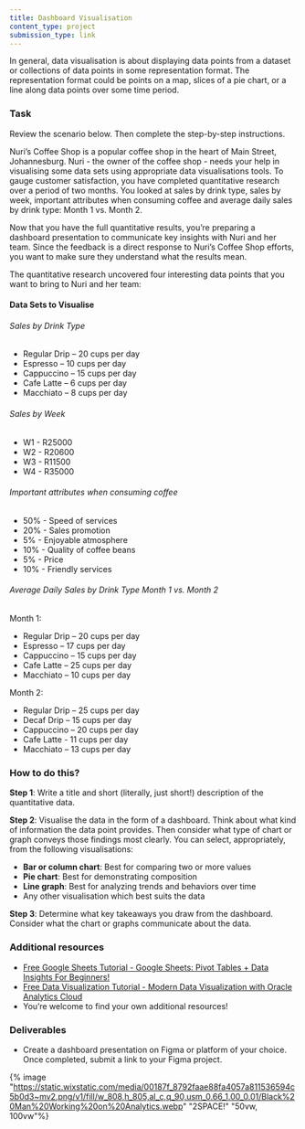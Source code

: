 ```yaml
---
title: Dashboard Visualisation
content_type: project
submission_type: link
---
```


In general, data visualisation is about displaying data points from a dataset or collections of data points in some representation format. The representation format could be points on a map, slices of a pie chart, or a line along data points over some time period. 

### Task
Review the scenario below. Then complete the step-by-step instructions. 

Nuri’s Coffee Shop is a popular coffee shop in the heart of Main Street, Johannesburg. Nuri - the owner of the coffee shop - needs your help in visualising some data sets using appropriate data visualisations tools. To gauge customer satisfaction, you have completed quantitative research over a period of two months. You looked at sales by drink type, sales by week, important attributes when consuming coffee and average daily sales by drink type: Month 1 vs. Month 2. 

Now that you have the full quantitative results, you’re preparing a dashboard presentation to communicate key insights with Nuri and her team. Since the feedback is a direct response to Nuri’s Coffee Shop efforts, you want to make sure they understand what the results mean.

The quantitative research uncovered four interesting data points that you want to bring to Nuri and her team:

#### Data Sets to Visualise

###### Sales by Drink Type
- Regular Drip – 20 cups per day
- Espresso – 10 cups per day
- Cappuccino – 15 cups per day
- Cafe Latte – 6 cups per day
- Macchiato – 8 cups per day

###### Sales by Week
- W1 - R25000
- W2 - R20600
- W3 - R11500
- W4 - R35000

###### Important attributes when consuming coffee
- 50% - Speed of services
- 20% - Sales promotion
- 5% - Enjoyable atmosphere
- 10% - Quality of coffee beans
- 5% - Price
- 10% - Friendly services

###### Average Daily Sales by Drink Type Month 1 vs. Month 2
Month 1:
- Regular Drip – 20 cups per day
- Espresso – 17 cups per day
- Cappuccino – 15 cups per day
- Cafe Latte – 25 cups per day
- Macchiato – 10 cups per day

Month 2:
- Regular Drip – 25 cups per day
- Decaf Drip – 15 cups per day
- Cappuccino – 20 cups per day
- Cafe Latte - 11 cups per day
- Macchiato – 13 cups per day

### How to do this?
**Step 1**: Write a title and short (literally, just short!) description of the quantitative data.

**Step 2**: Visualise the data in the form of a dashboard. Think about what kind of information the data point provides. Then consider what type of chart or graph conveys those findings most clearly. You can select, appropriately, from the following visualisations:
- **Bar or column chart**: Best for comparing two or more values
- **Pie chart**: Best for demonstrating composition
- **Line graph**: Best for analyzing trends and behaviors over time
- Any other visualisation which best suits the data

**Step 3**: Determine what key takeaways you draw from the dashboard. Consider what the chart or graphs communicate about the data.

### Additional resources
- [Free Google Sheets Tutorial - Google Sheets: Pivot Tables + Data Insights For Beginners!](https://www.udemy.com/course/augmented-analytics/)
- [Free Data Visualization Tutorial - Modern Data Visualization with Oracle Analytics Cloud](https://www.udemy.com/course/google-sheets-pivot-tables-plus-data-insights-for-beginners/)
- You’re welcome to find your own additional resources! 

### Deliverables
- Create a dashboard presentation on Figma or platform of your choice. Once completed, submit a link to your Figma project.

{% image "https://static.wixstatic.com/media/00187f_8792faae88fa4057a811536594c5b0d3~mv2.png/v1/fill/w_808,h_805,al_c,q_90,usm_0.66_1.00_0.01/Black%20Man%20Working%20on%20Analytics.webp" "2SPACE!" "50vw, 100vw"%}